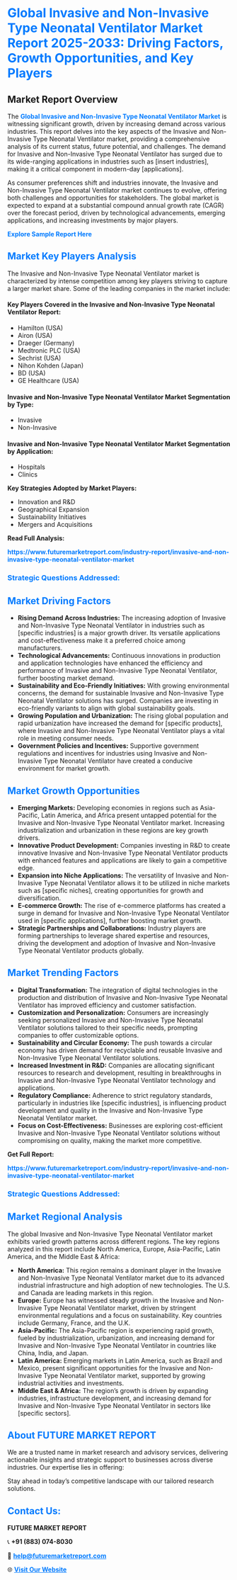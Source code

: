 <h1 style="color: #007BFF;">Global Invasive and Non-Invasive Type Neonatal Ventilator Market Report 2025-2033: Driving Factors, Growth Opportunities, and Key Players</h1>

<section id="overview">
<h2>Market Report Overview</h2>
<p>The <a href="https://www.futuremarketreport.com/industry-report/invasive-and-non-invasive-type-neonatal-ventilator-market" style="color: #007BFF; text-decoration: none;"><strong>Global Invasive and Non-Invasive Type Neonatal Ventilator Market</strong></a> is witnessing significant growth, driven by increasing demand across various industries. This report delves into the key aspects of the Invasive and Non-Invasive Type Neonatal Ventilator market, providing a comprehensive analysis of its current status, future potential, and challenges. The demand for Invasive and Non-Invasive Type Neonatal Ventilator has surged due to its wide-ranging applications in industries such as [insert industries], making it a critical component in modern-day [applications].</p>
<p>As consumer preferences shift and industries innovate, the Invasive and Non-Invasive Type Neonatal Ventilator market continues to evolve, offering both challenges and opportunities for stakeholders. The global market is expected to expand at a substantial compound annual growth rate (CAGR) over the forecast period, driven by technological advancements, emerging applications, and increasing investments by major players.</p>
</section>

<section id="overview">
<p><a href="https://www.futuremarketreport.com/request-sample/reportId=37281" style="color: #007BFF; text-decoration: none;"><strong>Explore Sample Report Here</strong></a></p>
</section>

<section id="key-players">
<h2 style="color: #007BFF;">Market Key Players Analysis</h2>
<p>The Invasive and Non-Invasive Type Neonatal Ventilator market is characterized by intense competition among key players striving to capture a larger market share. Some of the leading companies in the market include:</p>
<h4>Key Players Covered in the Invasive and Non-Invasive Type Neonatal Ventilator Report:</h4>
<ul><li>Hamilton (USA)</li><li>Airon (USA)</li><li>Draeger (Germany)</li><li>Medtronic PLC (USA)</li><li>Sechrist (USA)</li><li>Nihon Kohden (Japan)</li><li>BD (USA)</li><li>GE Healthcare (USA)</li></ul>
<h4>Invasive and Non-Invasive Type Neonatal Ventilator Market Segmentation by Type:</h4>
<ul><li>Invasive</li><li>Non-Invasive</li></ul>

<h4>Invasive and Non-Invasive Type Neonatal Ventilator Market Segmentation by Application:</h4>
<ul><li>Hospitals</li><li>Clinics</li></ul>
<p><strong>Key Strategies Adopted by Market Players:</strong></p>
<ul>
<li>Innovation and R&D</li>
<li>Geographical Expansion</li>
<li>Sustainability Initiatives</li>
<li>Mergers and Acquisitions</li>
</ul>
</section>

<section>
<p><strong>Read Full Analysis: </strong></p><a href="https://www.futuremarketreport.com/industry-report/invasive-and-non-invasive-type-neonatal-ventilator-market" style="color: #007BFF; text-decoration: none;"><strong>https://www.futuremarketreport.com/industry-report/invasive-and-non-invasive-type-neonatal-ventilator-market</strong></a>
<h3 style="color: #007BFF;">Strategic Questions Addressed:</h3>
</section>

<section id="driving-factors">
<h2 style="color: #007BFF;">Market Driving Factors</h2>
<ul>
<li><strong>Rising Demand Across Industries:</strong> The increasing adoption of Invasive and Non-Invasive Type Neonatal Ventilator in industries such as [specific industries] is a major growth driver. Its versatile applications and cost-effectiveness make it a preferred choice among manufacturers.</li>
<li><strong>Technological Advancements:</strong> Continuous innovations in production and application technologies have enhanced the efficiency and performance of Invasive and Non-Invasive Type Neonatal Ventilator, further boosting market demand.</li>
<li><strong>Sustainability and Eco-Friendly Initiatives:</strong> With growing environmental concerns, the demand for sustainable Invasive and Non-Invasive Type Neonatal Ventilator solutions has surged. Companies are investing in eco-friendly variants to align with global sustainability goals.</li>
<li><strong>Growing Population and Urbanization:</strong> The rising global population and rapid urbanization have increased the demand for [specific products], where Invasive and Non-Invasive Type Neonatal Ventilator plays a vital role in meeting consumer needs.</li>
<li><strong>Government Policies and Incentives:</strong> Supportive government regulations and incentives for industries using Invasive and Non-Invasive Type Neonatal Ventilator have created a conducive environment for market growth.</li>
</ul>
</section>

<section id="growth-opportunities">
<h2 style="color: #007BFF;">Market Growth Opportunities</h2>
<ul>
<li><strong>Emerging Markets:</strong> Developing economies in regions such as Asia-Pacific, Latin America, and Africa present untapped potential for the Invasive and Non-Invasive Type Neonatal Ventilator market. Increasing industrialization and urbanization in these regions are key growth drivers.</li>
<li><strong>Innovative Product Development:</strong> Companies investing in R&D to create innovative Invasive and Non-Invasive Type Neonatal Ventilator products with enhanced features and applications are likely to gain a competitive edge.</li>
<li><strong>Expansion into Niche Applications:</strong> The versatility of Invasive and Non-Invasive Type Neonatal Ventilator allows it to be utilized in niche markets such as [specific niches], creating opportunities for growth and diversification.</li>
<li><strong>E-commerce Growth:</strong> The rise of e-commerce platforms has created a surge in demand for Invasive and Non-Invasive Type Neonatal Ventilator used in [specific applications], further boosting market growth.</li>
<li><strong>Strategic Partnerships and Collaborations:</strong> Industry players are forming partnerships to leverage shared expertise and resources, driving the development and adoption of Invasive and Non-Invasive Type Neonatal Ventilator products globally.</li>
</ul>
</section>

<section id="trending-factors">
<h2 style="color: #007BFF;">Market Trending Factors</h2>
<ul>
<li><strong>Digital Transformation:</strong> The integration of digital technologies in the production and distribution of Invasive and Non-Invasive Type Neonatal Ventilator has improved efficiency and customer satisfaction.</li>
<li><strong>Customization and Personalization:</strong> Consumers are increasingly seeking personalized Invasive and Non-Invasive Type Neonatal Ventilator solutions tailored to their specific needs, prompting companies to offer customizable options.</li>
<li><strong>Sustainability and Circular Economy:</strong> The push towards a circular economy has driven demand for recyclable and reusable Invasive and Non-Invasive Type Neonatal Ventilator solutions.</li>
<li><strong>Increased Investment in R&D:</strong> Companies are allocating significant resources to research and development, resulting in breakthroughs in Invasive and Non-Invasive Type Neonatal Ventilator technology and applications.</li>
<li><strong>Regulatory Compliance:</strong> Adherence to strict regulatory standards, particularly in industries like [specific industries], is influencing product development and quality in the Invasive and Non-Invasive Type Neonatal Ventilator market.</li>
<li><strong>Focus on Cost-Effectiveness:</strong> Businesses are exploring cost-efficient Invasive and Non-Invasive Type Neonatal Ventilator solutions without compromising on quality, making the market more competitive.</li>
</ul>
</section>

<section>
<p><strong>Get Full Report: </strong></p><a href="https://www.futuremarketreport.com/industry-report/invasive-and-non-invasive-type-neonatal-ventilator-market" style="color: #007BFF; text-decoration: none;"><strong>https://www.futuremarketreport.com/industry-report/invasive-and-non-invasive-type-neonatal-ventilator-market</strong></a>
<h3 style="color: #007BFF;">Strategic Questions Addressed:</h3>
</section>


<section id="regional-analysis">
<h2 style="color: #007BFF;">Market Regional Analysis</h2>
<p>The global Invasive and Non-Invasive Type Neonatal Ventilator market exhibits varied growth patterns across different regions. The key regions analyzed in this report include North America, Europe, Asia-Pacific, Latin America, and the Middle East & Africa:</p>
<ul>
<li><strong>North America:</strong> This region remains a dominant player in the Invasive and Non-Invasive Type Neonatal Ventilator market due to its advanced industrial infrastructure and high adoption of new technologies. The U.S. and Canada are leading markets in this region.</li>
<li><strong>Europe:</strong> Europe has witnessed steady growth in the Invasive and Non-Invasive Type Neonatal Ventilator market, driven by stringent environmental regulations and a focus on sustainability. Key countries include Germany, France, and the U.K.</li>
<li><strong>Asia-Pacific:</strong> The Asia-Pacific region is experiencing rapid growth, fueled by industrialization, urbanization, and increasing demand for Invasive and Non-Invasive Type Neonatal Ventilator in countries like China, India, and Japan.</li>
<li><strong>Latin America:</strong> Emerging markets in Latin America, such as Brazil and Mexico, present significant opportunities for the Invasive and Non-Invasive Type Neonatal Ventilator market, supported by growing industrial activities and investments.</li>
<li><strong>Middle East & Africa:</strong> The region’s growth is driven by expanding industries, infrastructure development, and increasing demand for Invasive and Non-Invasive Type Neonatal Ventilator in sectors like [specific sectors].</li>
</ul>
</section>

<footer>
<h2 style="color: #007BFF;">About FUTURE MARKET REPORT</h2>
<p>We are a trusted name in market research and advisory services, delivering actionable insights and strategic support to businesses across diverse industries. Our expertise lies in offering:</p>

<p>Stay ahead in today’s competitive landscape with our tailored research solutions.</p>

<h2 style="color: #007BFF;">Contact Us:</h2>
<p><strong>FUTURE MARKET REPORT</strong></p>
<p>📞 <strong>+91 (883) 074-8030</strong></p>
<p>📧 <strong><a href="mailto:help@futuremarketreport.com" style="color: #007BFF;">help@futuremarketreport.com</a></strong></p>
<p>🌐 <strong><a href="https://www.futuremarketreport.com/" style="color: #007BFF;">Visit Our Website</a></strong></p>
</footer>